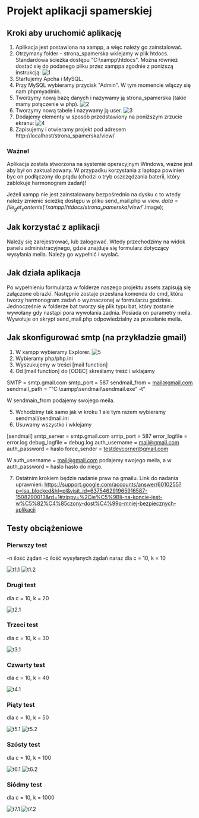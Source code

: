 # Projekt aplikacji spamerskiej 

## Kroki aby uruchomić aplikację 

1. Aplikacja jest postawiona na xampp, a więc należy go zainstalować. 
2. Otrzymany folder – strona_spamerska wklejamy w plik htdocs. Standardowa ścieżka dostępu "C:\xampp\htdocs". Można również dostać się do podanego pliku przez xamppa zgodnie z poniższą instrukcją: 
![1](1.png)
3. Startujemy Apcha i MySQL. 
4. Przy MySQL wybieramy przycisk "Admin". W tym momencie włączy się nam phpmyadmin.
5. Tworzymy nową bazę danych i nazywamy ją strona_spamerska (takie mamy połączenie w php).
![2](2.png)
6. Tworzymy nową tabele i nazywamy ją user.
![3](3.png)
7. Dodajemy elementy w sposób przedstawiony na poniższym zrzucie ekranu:
![4](4.png)
8. Zapisujemy i otwieramy projekt pod adresem http://localhost/strona_spamerska/view/

### Ważne!

Aplikacja została stworzona na systemie operacyjnym Windows, ważne jest aby był on zaktualizowany. W przypadku korzystania z laptopa powinien byc on podłączony do prądu (chodzi o tryb oszczędzania baterii, który zablokuje harmonogram zadań)!

Jeżeli xampp nie jest zainstalowany bezpośrednio na dysku c to wtedy należy zmienić ścieżkę dostępu w pliku send_mail.php w view.
$data = file_get_contents('/xampp/htdocs/strona_spamerska/view/'.$image);

## Jak korzystać z aplikacji

Należy się zarejestrować, lub zalogować. Wtedy przechodzimy na widok panelu administracyjnego, gdzie znajduje się formularz dotyczący wysyłania meila. Należy go wypełnić i wysłać.

## Jak działa aplikacja 

Po wypełnieniu formularza w folderze naszego projektu assets zapisują się załączone obrazki. Następnie zostaje przesłana komenda do cmd, która tworzy harmonogram zadań o wyznaczonej w formularzu godzinie. Jednocześnie w folderze bat tworzy się plik typu bat, który zostanie wywołany gdy nastąpi pora wywołania zadnia. Posiada on parametry meila. Wywołuje on  skrypt send_mail.php odpowiedzialny za przesłanie meila. 

## Jak skonfigurować smtp (na przykładzie gmail)

1. W xampp wybieramy Explorer.
![5](5.png)
2. Wybieramy php/php.ini
3. Wyszukujemy w treści [mail function]
4. Od [mail function] do [ODBC] skreślamy treść i wklajamy

SMTP = smtp.gmail.com
smtp_port = 587
sendmail_from = mail@gmail.com 
sendmail_path = "\"C:\xampp\sendmail\sendmail.exe\" -t" 

W sendmain_from podajemy swojego meila.

5. Wchodzimy tak samo jak w kroku 1 ale tym razem wybieramy sendmail/sendmail.ini
6. Usuwamy wszystko i wklejamy

[sendmail]
smtp_server = smtp.gmail.com 
smtp_port = 587 
error_logfile = error.log 
debug_logfile = debug.log 
auth_username = mail@gmail.com 
auth_password = haslo 
force_sender = testdevcorner@gmail.com 

W auth_username = mail@gmail.com podajemy swojego meila, a w auth_password = haslo  hasło do niego.

7. Ostatnim krokiem będzie nadanie praw na gmailu. Link do nadania uprawnień: 
https://support.google.com/accounts/answer/6010255?p=lsa_blocked&hl=pl&visit_id=637546291965916587-1508290013&rd=1#zippy=%2Cje%C5%9Bli-na-koncie-jest-w%C5%82%C4%85czony-dost%C4%99p-mniej-bezpiecznych-aplikacji

## Testy obciążeniowe

### Pierwszy test 
-n ilość żądań
-c ilość wysyłanych żądań naraz
dla c = 10, k = 10 

![t1.1](t1.1.png)
![t1.2](t1.2.png)

### Drugi test 
dla c = 10, k = 20

![t2.1](t2.1.png)

### Trzeci test 
dla c = 10, k = 30

![t3.1](t3.1.png)

### Czwarty test 
dla c = 10, k = 40

![t4.1](t4.1.png)

### Piąty test 
dla c = 10, k = 50

![t5.1](t5.1.png)
![t5.2](t5.2.png)

### Szósty test 
dla c = 10, k = 100

![t6.1](t6.1.png)
![t6.2](t6.2.png)

### Siódmy test 
dla c = 10, k = 1000

![t7.1](t7.1.png)
![t7.2](t7.2.png)